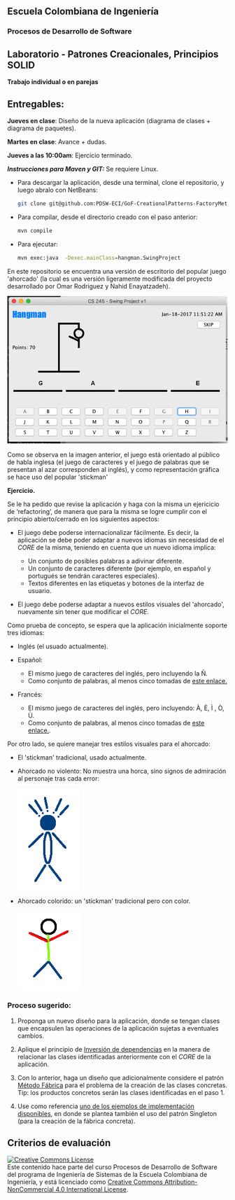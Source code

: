 ## Escuela Colombiana de Ingeniería

### Procesos de Desarrollo de Software 

## Laboratorio - Patrones Creacionales, Principios SOLID

__Trabajo individual o en parejas__

## Entregables:

**Jueves en clase**: Diseño de la nueva aplicación (diagrama de clases + diagrama de paquetes).

**Martes en clase**: Avance + dudas.

**Jueves a las 10:00am**: Ejercicio terminado.

***Instrucciones para Maven y GIT:*** Se requiere Linux.
* Para descargar la aplicación, desde una terminal, clone el repositorio, y luego abralo con NetBeans:

	```bash
	git clone git@github.com:PDSW-ECI/GoF-CreationalPatterns-FactoryMethod-Hangman.git
	```
* Para compilar, desde el directorio creado con el paso anterior:
	```bash
	mvn compile
	```
* Para ejecutar:
	```bash
	mvn exec:java  -Dexec.mainClass=hangman.SwingProject
	```

En este repositorio se encuentra una versión de escritorio del popular juego 'ahorcado' (la cual es una versión ligeramente modificada del proyecto desarrollado por Omar Rodriguez y Nahid Enayatzadeh).

![](img/GameScreenShot.png)

Como se observa en la imagen anterior, el juego está orientado al público de habla inglesa (el juego de caracteres y el juego de palabras que se presentan al azar corresponden al inglés), y como representación gráfica se hace uso del popular 'stickman'

__Ejercicio.__

Se le ha pedido que revise la aplicación y haga con la misma un ejericicio de ‘refactoring’, de manera que para la misma se logre cumplir con el principio abierto/cerrado en los siguientes aspectos:

- El juego debe poderse internacionalizar fácilmente. Es decir, la aplicación se debe poder adaptar a nuevos idiomas sin necesidad de el _CORE_ de la misma, teniendo en cuenta que un nuevo idioma implica:
	* Un conjunto de posibles palabras a adivinar diferente.
	* Un conjunto de caracteres diferente (por ejemplo, en español y portugués se tendrán caracteres especiales).
	* Textos diferentes en las etiquetas y botones de la interfaz de usuario.

- El juego debe poderse adaptar a nuevos estilos visuales del 'ahorcado', nuevamente sin tener que modificar el _CORE_.

Como prueba de concepto, se espera que la aplicación inicialmente soporte tres idiomas:


- Inglés (el usuado actualmente).
- Español:
	* El mismo juego de caracteres del inglés, pero incluyendo la Ñ.
	* Como conjunto de palabras, al menos cinco tomadas de [este enlace.](http://www.clarin.com/sociedad/palabras-mas-usadas-espanol-comunes-frecuentes-diccionario-real_academia_espanola_0_ByLqjSFvmg.html)

- Francés:
	* El mismo juego de caracteres del inglés, pero incluyendo: À, È, Ì	, Ò, Ù.
	* Como conjunto de palabras, al menos cinco tomadas de [este enlace.](http://www.lexisrex.com/Palabras-Frecuentes-Franc%C3%A9s/page=3).


Por otro lado, se quiere manejar tres estilos visuales para el ahorcado:

- El 'stickman' tradicional, usado actualmente.
- Ahorcado no violento:	No muestra una horca, sino signos de admiración al personaje tras cada error:

	![](img/germany.png)

- Ahorcado colorido: un 'stickman' tradicional pero con color.

	![](img/latinam.png)



### Proceso sugerido:

1. Proponga un nuevo diseño para la aplicación, donde se tengan clases que encapsulen las operaciones de la aplicación sujetas a eventuales cambios.
2. Aplique el principio de [Inversión de dependencias](https://dzone.com/articles/the-dependency-inversion-principle-dip-or-d-in-soi) en la manera de relacionar las clases identificadas anteriormente con el _CORE_ de la aplicación.
2. Con lo anterior, haga un diseño que adicionalmente considere el patrón [Método Fábrica](https://dzone.com/articles/design-patterns-factory) para el problema de la creación de las clases concretas. Tip: los productos concretos serán las clases identificadas en el paso 1.

3. Use como referencia [uno de los ejemplos de implementación disponibles](https://github.com/PDSW-ECI/GoF-FactoryMethod-ReferenceExample), en donde se plantea también el uso del patrón Singleton (para la creación de la fábrica concreta).


## Criterios de evaluación

<!--1. Funcionalidad. La aplicación debe poderse configurar, sin tener que tocar el _CORE_ de la misma, para
	* Usar un formato de documento basado en objetos String serializadas, o uno basado en texto plano.

2. La solución debe quedar abierta para extensión y cerrada para modificación. Es decir, debe permitir (sólo configurando el esquema de fábricas):
	* Agregar nuevos esquemas de persistencia.
	* Agregar nuevas estrategias de corrección automática.
-->


<a rel="license" href="http://creativecommons.org/licenses/by-nc/4.0/"><img alt="Creative Commons License" style="border-width:0" src="https://i.creativecommons.org/l/by-nc/4.0/88x31.png" /></a><br />Este contenido hace parte del curso Procesos de Desarrollo de Software del programa de Ingeniería de Sistemas de la Escuela Colombiana de Ingeniería, y está licenciado como <a rel="license" href="http://creativecommons.org/licenses/by-nc/4.0/">Creative Commons Attribution-NonCommercial 4.0 International License</a>.